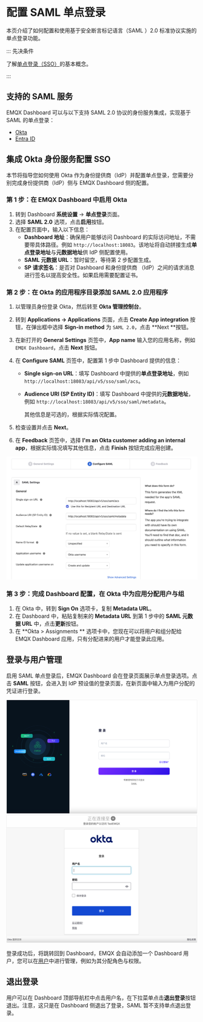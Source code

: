 # 配置 SAML 单点登录

本页介绍了如何配置和使用基于安全断言标记语言（SAML ）2.0 标准协议实施的单点登录功能。

::: 先决条件

了解[单点登录（SSO）](./sso.md)的基本概念。

:::

## 支持的 SAML 服务

EMQX Dashboard 可以与以下支持 SAML 2.0 协议的身份服务集成，实现基于 SAML 的单点登录：

- [Okta](https://www.openldap.org/)
- [Entra ID](https://www.microsoft.com/en-in/security/business/identity-access/microsoft-entra-verified-id)

## 集成 Okta 身份服务配置 SSO

本节将指导您如何使用 Okta 作为身份提供商（IdP）并配置单点登录，您需要分别完成身份提供商（IdP）侧与 EMQX Dashboard 侧的配置。

### 第 1 步：在  EMQX Dashboard 中启用 Okta
1. 转到 Dashboard **系统设置** -> **单点登录**页面。
2. 选择 **SAML 2.0** 选项，点击**启用**按钮。
3. 在配置页面中，输入以下信息：
   - **Dashboard 地址**：确保用户能够访问 Dashboard 的实际访问地址，不需要带具体路径。例如 `http://localhost:18083`。该地址将自动拼接生成**单点登录地址**与**元数据地址**供 IdP 侧配置使用。
   - **SAML 元数据 URL**：暂时留空，等待第 2 步配置生成。
   - **SP 请求签名**：是否对 Dashboard 和身份提供商 （IdP）之间的请求消息进行签名以提高安全性。如果启用需要配置证书。
     <!-- TODO 如何签发证书 -->
### 第 2 步：在 Okta 的应用程序目录添加 SAML 2.0 应用程序

1. 以管理员身份登录 Okta，然后转至 **Okta 管理控制台**。

2. 转到 **Applications ->  Applications** 页面，点击 **Create App integration** 按钮，在弹出框中选择 **Sign-in method** 为 `SAML 2.0`，点击 **Next **按钮。

3. 在新打开的 **General Settings** 页签中，**App name** 输入您的应用名称，例如 `EMQX Dashboard`，点击 **Next** 按钮。
4. 在 **Configure SAML** 页签中，配置第 1 步中 Dashboard 提供的信息：

   - **Single sign-on URL**：填写 Dashboard 中提供的**单点登录地址**，例如 `http://localhost:18083/api/v5/sso/saml/acs`。

   - **Audience URI (SP Entity ID)**：填写 Dashboard 中提供的**元数据地址**，例如 `http://localhost:18083/api/v5/sso/saml/metadata`。

     其他信息是可选的，根据实际情况配置。

5. 检查设置并点击 **Next**。

6. 在 **Feedback** 页签中，选择 **I'm an Okta customer adding an internal app**，根据实际情况填写其他信息，点击 **Finish** 按钮完成应用创建。

<img src="./assets/dashboard-sso-saml-create-okta-app.png" alt="Dashboard SSO Okta 创建应用" style="zoom:67%;" />

### 第 3 步：完成 Dashboard 配置，在 Okta 中为应用分配用户与组

1. 在 Okta 中，转到 **Sign On** 选项卡，复制 **Metadata URL**。
2. 在 Dashboard 中，粘贴复制来的  **Metadata URL** 到第 1 步中的 **SAML 元数据 URL** 中，点击**更新**按钮。
3. 在 **Okta > Assignments ** 选项卡中，您现在可以将用户和组分配给 EMQX Dashboard 应用，只有分配进来的用户才能登录此应用。
## 登录与用户管理

启用 SAML 单点登录后，EMQX Dashboard 会在登录页面展示单点登录选项。点击 **SAML** 按钮，会进入到 IdP 预设值的登录页面，在新页面中输入为用户分配的凭证进行登录。

<img src="./assets/sso_saml.png" alt="sso_saml" style="zoom:67%;" />

<img src="./assets/okta_login.png" alt="okta_login" style="zoom:67%;" />

登录成功后，将跳转回到 Dashboard，EMQX 会自动添加一个 Dashboard 用户，您可以在[用户](./system.md#用户)中进行管理，例如为其分配角色与权限。

## 退出登录

用户可以在 Dashboard 顶部导航栏中点击用户名，在下拉菜单点击**退出登录**按钮退出。注意，这只是在 Dashboard 侧退出了登录，SAML 暂不支持单点退出登录。
